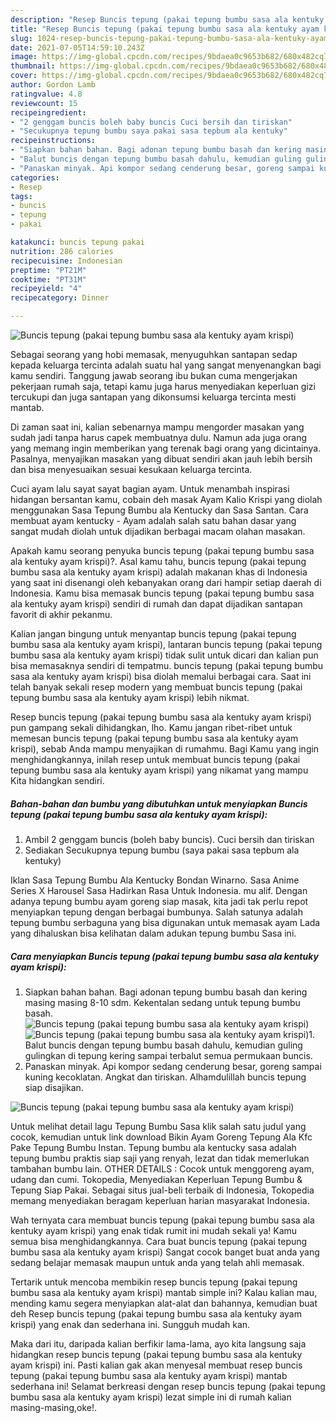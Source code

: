 ```yaml
---
description: "Resep Buncis tepung (pakai tepung bumbu sasa ala kentuky ayam krispi) yang nikmat dan Mudah Dibuat"
title: "Resep Buncis tepung (pakai tepung bumbu sasa ala kentuky ayam krispi) yang nikmat dan Mudah Dibuat"
slug: 1024-resep-buncis-tepung-pakai-tepung-bumbu-sasa-ala-kentuky-ayam-krispi-yang-nikmat-dan-mudah-dibuat
date: 2021-07-05T14:59:10.243Z
image: https://img-global.cpcdn.com/recipes/9bdaea0c9653b682/680x482cq70/buncis-tepung-pakai-tepung-bumbu-sasa-ala-kentuky-ayam-krispi-foto-resep-utama.jpg
thumbnail: https://img-global.cpcdn.com/recipes/9bdaea0c9653b682/680x482cq70/buncis-tepung-pakai-tepung-bumbu-sasa-ala-kentuky-ayam-krispi-foto-resep-utama.jpg
cover: https://img-global.cpcdn.com/recipes/9bdaea0c9653b682/680x482cq70/buncis-tepung-pakai-tepung-bumbu-sasa-ala-kentuky-ayam-krispi-foto-resep-utama.jpg
author: Gordon Lamb
ratingvalue: 4.8
reviewcount: 15
recipeingredient:
- "2 genggam buncis boleh baby buncis Cuci bersih dan tiriskan"
- "Secukupnya tepung bumbu saya pakai sasa tepbum ala kentuky"
recipeinstructions:
- "Siapkan bahan bahan. Bagi adonan tepung bumbu basah dan kering masing masing 8-10 sdm. Kekentalan sedang untuk tepung bumbu basah."
- "Balut buncis dengan tepung bumbu basah dahulu, kemudian guling gulingkan di tepung kering sampai terbalut semua permukaan buncis."
- "Panaskan minyak. Api kompor sedang cenderung besar, goreng sampai kuning kecoklatan. Angkat dan tiriskan. Alhamdulillah buncis tepung siap disajikan."
categories:
- Resep
tags:
- buncis
- tepung
- pakai

katakunci: buncis tepung pakai 
nutrition: 286 calories
recipecuisine: Indonesian
preptime: "PT21M"
cooktime: "PT31M"
recipeyield: "4"
recipecategory: Dinner

---
```



![Buncis tepung (pakai tepung bumbu sasa ala kentuky ayam krispi)](https://img-global.cpcdn.com/recipes/9bdaea0c9653b682/680x482cq70/buncis-tepung-pakai-tepung-bumbu-sasa-ala-kentuky-ayam-krispi-foto-resep-utama.jpg)

Sebagai seorang yang hobi memasak, menyuguhkan santapan sedap kepada keluarga tercinta adalah suatu hal yang sangat menyenangkan bagi kamu sendiri. Tanggung jawab seorang ibu bukan cuma mengerjakan pekerjaan rumah saja, tetapi kamu juga harus menyediakan keperluan gizi tercukupi dan juga santapan yang dikonsumsi keluarga tercinta mesti mantab.

Di zaman  saat ini, kalian sebenarnya mampu mengorder masakan yang sudah jadi tanpa harus capek membuatnya dulu. Namun ada juga orang yang memang ingin memberikan yang terenak bagi orang yang dicintainya. Pasalnya, menyajikan masakan yang dibuat sendiri akan jauh lebih bersih dan bisa menyesuaikan sesuai kesukaan keluarga tercinta. 

Cuci ayam lalu sayat sayat bagian ayam. Untuk menambah inspirasi hidangan bersantan kamu, cobain deh masak Ayam Kalio Krispi yang diolah menggunakan Sasa Tepung Bumbu ala Kentucky dan Sasa Santan. Cara membuat ayam kentucky - Ayam adalah salah satu bahan dasar yang sangat mudah diolah untuk dijadikan berbagai macam olahan masakan.

Apakah kamu seorang penyuka buncis tepung (pakai tepung bumbu sasa ala kentuky ayam krispi)?. Asal kamu tahu, buncis tepung (pakai tepung bumbu sasa ala kentuky ayam krispi) adalah makanan khas di Indonesia yang saat ini disenangi oleh kebanyakan orang dari hampir setiap daerah di Indonesia. Kamu bisa memasak buncis tepung (pakai tepung bumbu sasa ala kentuky ayam krispi) sendiri di rumah dan dapat dijadikan santapan favorit di akhir pekanmu.

Kalian jangan bingung untuk menyantap buncis tepung (pakai tepung bumbu sasa ala kentuky ayam krispi), lantaran buncis tepung (pakai tepung bumbu sasa ala kentuky ayam krispi) tidak sulit untuk dicari dan kalian pun bisa memasaknya sendiri di tempatmu. buncis tepung (pakai tepung bumbu sasa ala kentuky ayam krispi) bisa diolah memalui berbagai cara. Saat ini telah banyak sekali resep modern yang membuat buncis tepung (pakai tepung bumbu sasa ala kentuky ayam krispi) lebih nikmat.

Resep buncis tepung (pakai tepung bumbu sasa ala kentuky ayam krispi) pun gampang sekali dihidangkan, lho. Kamu jangan ribet-ribet untuk memesan buncis tepung (pakai tepung bumbu sasa ala kentuky ayam krispi), sebab Anda mampu menyajikan di rumahmu. Bagi Kamu yang ingin menghidangkannya, inilah resep untuk membuat buncis tepung (pakai tepung bumbu sasa ala kentuky ayam krispi) yang nikamat yang mampu Kita hidangkan sendiri.

<!--inarticleads1-->

##### Bahan-bahan dan bumbu yang dibutuhkan untuk menyiapkan Buncis tepung (pakai tepung bumbu sasa ala kentuky ayam krispi):

1. Ambil 2 genggam buncis (boleh baby buncis). Cuci bersih dan tiriskan
1. Sediakan Secukupnya tepung bumbu (saya pakai sasa tepbum ala kentuky)


Iklan Sasa Tepung Bumbu Ala Kentucky Bondan Winarno. Sasa Anime Series X Harousel Sasa Hadirkan Rasa Untuk Indonesia. mu alif. Dengan adanya tepung bumbu ayam goreng siap masak, kita jadi tak perlu repot menyiapkan tepung dengan berbagai bumbunya. Salah satunya adalah tepung bumbu serbaguna yang bisa digunakan untuk memasak ayam Lada yang dihaluskan bisa kelihatan dalam adukan tepung bumbu Sasa ini. 

<!--inarticleads2-->

##### Cara menyiapkan Buncis tepung (pakai tepung bumbu sasa ala kentuky ayam krispi):

1. Siapkan bahan bahan. Bagi adonan tepung bumbu basah dan kering masing masing 8-10 sdm. Kekentalan sedang untuk tepung bumbu basah.
<img src="https://img-global.cpcdn.com/steps/15bed9c810db1c23/160x128cq70/buncis-tepung-pakai-tepung-bumbu-sasa-ala-kentuky-ayam-krispi-langkah-memasak-1-foto.jpg" alt="Buncis tepung (pakai tepung bumbu sasa ala kentuky ayam krispi)"><img src="https://img-global.cpcdn.com/steps/8368905de27a8d1e/160x128cq70/buncis-tepung-pakai-tepung-bumbu-sasa-ala-kentuky-ayam-krispi-langkah-memasak-1-foto.jpg" alt="Buncis tepung (pakai tepung bumbu sasa ala kentuky ayam krispi)">1. Balut buncis dengan tepung bumbu basah dahulu, kemudian guling gulingkan di tepung kering sampai terbalut semua permukaan buncis.
1. Panaskan minyak. Api kompor sedang cenderung besar, goreng sampai kuning kecoklatan. Angkat dan tiriskan. Alhamdulillah buncis tepung siap disajikan.
<img src="https://img-global.cpcdn.com/steps/83d1270b0b8d9645/160x128cq70/buncis-tepung-pakai-tepung-bumbu-sasa-ala-kentuky-ayam-krispi-langkah-memasak-3-foto.jpg" alt="Buncis tepung (pakai tepung bumbu sasa ala kentuky ayam krispi)">

Untuk melihat detail lagu Tepung Bumbu Sasa klik salah satu judul yang cocok, kemudian untuk link download Bikin Ayam Goreng Tepung Ala Kfc Pake Tepung Bumbu Instan. Tepung bumbu ala kentucky sasa adalah tepung bumbu praktis siap saji yang renyah, lezat dan tidak memerlukan tambahan bumbu lain. OTHER DETAILS : Cocok untuk menggoreng ayam, udang dan cumi. Tokopedia, Menyediakan Keperluan Tepung Bumbu &amp; Tepung Siap Pakai. Sebagai situs jual-beli terbaik di Indonesia, Tokopedia memang menyediakan beragam keperluan harian masyarakat Indonesia. 

Wah ternyata cara membuat buncis tepung (pakai tepung bumbu sasa ala kentuky ayam krispi) yang enak tidak rumit ini mudah sekali ya! Kamu semua bisa menghidangkannya. Cara buat buncis tepung (pakai tepung bumbu sasa ala kentuky ayam krispi) Sangat cocok banget buat anda yang sedang belajar memasak maupun untuk anda yang telah ahli memasak.

Tertarik untuk mencoba membikin resep buncis tepung (pakai tepung bumbu sasa ala kentuky ayam krispi) mantab simple ini? Kalau kalian mau, mending kamu segera menyiapkan alat-alat dan bahannya, kemudian buat deh Resep buncis tepung (pakai tepung bumbu sasa ala kentuky ayam krispi) yang enak dan sederhana ini. Sungguh mudah kan. 

Maka dari itu, daripada kalian berfikir lama-lama, ayo kita langsung saja hidangkan resep buncis tepung (pakai tepung bumbu sasa ala kentuky ayam krispi) ini. Pasti kalian gak akan menyesal membuat resep buncis tepung (pakai tepung bumbu sasa ala kentuky ayam krispi) mantab sederhana ini! Selamat berkreasi dengan resep buncis tepung (pakai tepung bumbu sasa ala kentuky ayam krispi) lezat simple ini di rumah kalian masing-masing,oke!.

